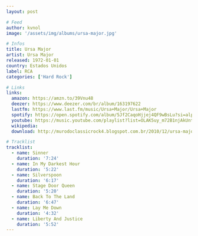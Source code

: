 ```yaml
---
layout: post

# Feed
author: kvnol
image: '/assets/img/albums/ursa-major.jpg'

# Infos
title: Ursa Major
artist: Ursa Major
released: 1972-01-01
country: Estados Unidos
label: RCA
categories: ['Hard Rock']

# Links
links:
  amazon: https://amzn.to/39Vnu48
  deezer: https://www.deezer.com/br/album/163197622
  lastfm: https://www.last.fm/music/Ursa+Major/Ursa+Major
  spotify: https://open.spotify.com/album/5Jf2CaqoHjjej4QF9wBsLu?si=alpdqCkZQ2mk1DikCYYpMQ
  youtube: https://music.youtube.com/playlist?list=OLAK5uy_m72B1njAkUnthacHhzp-6vRdrnRzNQu2E
  wikipedia:
  download: http://murodoclassicrock4.blogspot.com.br/2010/12/ursa-major-1972.html

# Tracklist
tracklist:
  - name: Sinner
    duration: '7:24'
  - name: In My Darkest Hour
    duration: '5:22'
  - name: Silverspoon
    duration: '6:17'
  - name: Stage Door Queen
    duration: '5:20'
  - name: Back To The Land
    duration: '6:47'
  - name: Lay Me Down
    duration: '4:32'
  - name: Liberty And Justice
    duration: '5:52'
---
```

